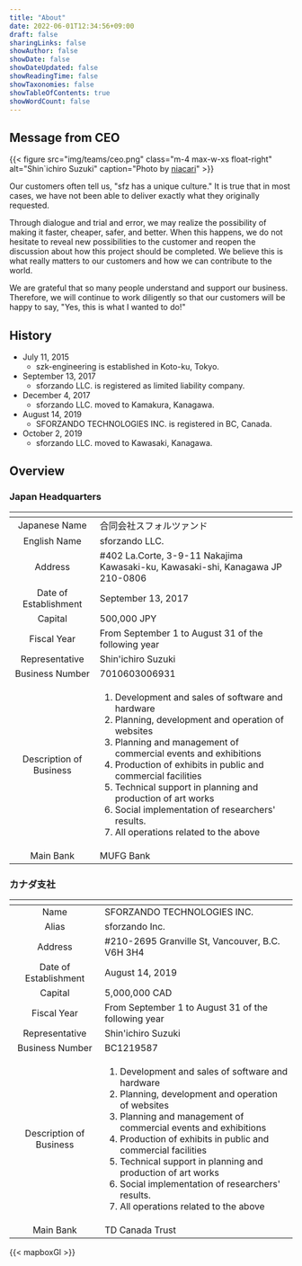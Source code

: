```yaml
---
title: "About"
date: 2022-06-01T12:34:56+09:00
draft: false
sharingLinks: false
showAuthor: false
showDate: false
showDateUpdated: false
showReadingTime: false
showTaxonomies: false
showTableOfContents: true
showWordCount: false
---
```


## Message from CEO

{{< figure src="img/teams/ceo.png" class="m-4 max-w-xs float-right" alt="Shin`ichiro Suzuki" caption="Photo by [niacari](https://niacari.jp)" >}}

Our customers often tell us, "sfz has a unique culture."
It is true that in most cases, we have not been able to deliver exactly what they originally requested.

Through dialogue and trial and error, we may realize the possibility of making it faster, cheaper, safer, and better.
When this happens, we do not hesitate to reveal new possibilities to the customer and reopen the discussion about how this project should be completed.
We believe this is what really matters to our customers and how we can contribute to the world.

We are grateful that so many people understand and support our business.
Therefore, we will continue to work diligently so that our customers will be happy to say, "Yes, this is what I wanted to do!"

## History

- July 11, 2015
  - szk-engineering is established in Koto-ku, Tokyo.
- September 13, 2017
  - sforzando LLC. is registered as limited liability company.
- December 4, 2017
  - sforzando LLC. moved to Kamakura, Kanagawa.
- August 14, 2019
  - SFORZANDO TECHNOLOGIES INC. is registered in BC, Canada.
- October 2, 2019
  - sforzando LLC. moved to Kawasaki, Kanagawa.

## Overview

### Japan Headquarters

| <!-- --> | <!-- --> |
|:--------:|:---------|
| Japanese Name | 合同会社スフォルツァンド |
| English Name | sforzando LLC. |
| Address | #402 La.Corte, 3-9-11 Nakajima Kawasaki-ku, Kawasaki-shi, Kanagawa JP 210-0806 <div id="map-kawasaki" class="w-full h-96 mt-2"></div> |
| Date of Establishment | September 13, 2017 |
| Capital | 500,000 JPY |
| Fiscal Year | From September 1 to August 31 of the following year |
| Representative | Shin'ichiro Suzuki |
| Business Number | 7010603006931 |
| Description of Business | <ol><li>Development and sales of software and hardware</li><li>Planning, development and operation of websites</li><li>Planning and management of  commercial events and exhibitions</li><li>Production of exhibits in public and commercial facilities</li><li>Technical support in planning and production of art works</li><li>Social implementation of researchers' results.</li><li>All operations related to the above</li></ol> |
| Main Bank | MUFG Bank |

### カナダ支社

| <!-- --> | <!-- --> |
|:--------:|:---------|
| Name | SFORZANDO TECHNOLOGIES INC. |
| Alias | sforzando Inc. |
| Address | #210-2695 Granville St, Vancouver, B.C. V6H 3H4 <div id="map-vancouver" class="w-full h-96 mt-2"></div> |
| Date of Establishment | August 14, 2019 |
| Capital | 5,000,000 CAD |
| Fiscal Year | From September 1 to August 31 of the following year |
| Representative | Shin'ichiro Suzuki |
| Business Number | BC1219587 |
| Description of Business | <ol><li>Development and sales of software and hardware</li><li>Planning, development and operation of websites</li><li>Planning and management of  commercial events and exhibitions</li><li>Production of exhibits in public and commercial facilities</li><li>Technical support in planning and production of art works</li><li>Social implementation of researchers' results.</li><li>All operations related to the above</li></ol> |
| Main Bank | TD Canada Trust |

{{< mapboxGl >}}
